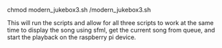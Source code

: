 chmod modern_jukebox3.sh
/modern_jukebox3.sh

This will run the scripts and allow for all three scripts to work at the same time to display the song using sfml, get the current song from queue, and start the playback on the raspberry pi device. 
